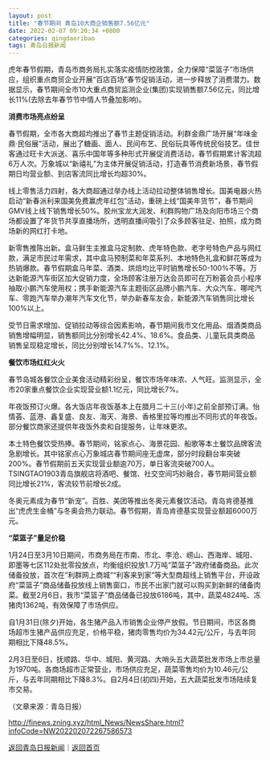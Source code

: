 ```yaml
---
layout: post
title: "春节期间 青岛10大商企销售额7.56亿元"
date: 2022-02-07 09:20:34 +0800
categories: qingdaoribao
tags: 青岛日报新闻
---
```

<p>虎年春节假期，青岛市商务局扎实落实疫情防控政策，全力保障“菜篮子”市场供应，组织重点商贸企业开展“百店百场”春节促销活动，进一步释放了消费潜力。数据显示，春节期间全市10大重点商贸监测企业(集团)实现销售额7.56亿元，同比增长11%(去除去年春节节中情人节叠加影响)。</p><p><strong>消费市场亮点纷呈</strong></p><p>春节假期，全市各大商超均推出了春节主题促销活动。利群金鼎广场开展“年味金鼎·民俗展”活动，展出了糖画、面人、民间布艺、民俗玩具等传统民俗技艺。佳世客通过旺卡大派送、喜乐中国年等多种形式开展促消费活动，春节假期累计客流超6万人次。万象城以“新禧礼”为主体开展促销活动，打造春节消费新场景，春节假期日均营业额、到店客流同比增长均超30%。</p><p>线上零售活力四射，各大商超通过举办线上活动拉动整体销售增长。国美电器火热启动“新春派利来国美免费赢虎年红包”活动，重磅上线“国美年货节”，春节期间GMV线上线下销售增长50%。胶州宝龙大润发、利群购物广场及向阳市场三个商场都设置了年货节共享直播场所，透明直播间吸引了众多顾客驻足、拍照，成为商场新的网红打卡地。</p><p>新零售推陈出新。盒马鲜生主推盒马定制款、虎年特色款、老字号特色产品与网红款，满足市民过年需求，其中盒马预制菜和年菜系列、本地特色礼盒和鲜花等成为热销爆款。春节假期盒马年菜、酒类、烘焙均比平时销售增长50-100%不等。万达新能源汽车街区加大促销力度，全场顾客注册万达会员即可在万粉荟会员小程序抽取小鹏汽车使用权；携手新能源汽车主题街区品牌小鹏汽车、大众汽车、哪咤汽车、零跑汽车举办潮年汽车文化节，举办新春车友会，新能源汽车销售同比增长100%以上。</p><p>受节日需求增加、促销拉动等综合因素影响，春节期间我市文化用品、烟酒类商品销售增幅明显，销售额同比分别增长42.4%、18.6%。食品类、儿童玩具类商品销售呈现稳定增长，同比分别增长14.7%%、12.1%。</p><p><strong>餐饮市场红红火火</strong></p><p>春节岛城各餐饮企业美食活动精彩纷呈，餐饮市场年味浓、人气旺。监测显示，全市20家重点餐饮企业实现营业额1.1亿元，同比增长7%。</p><p>年夜饭预订火爆。各大饭店年夜饭基本上在腊月二十三(小年)之前全部预订满。怡情荟、蓝港、鑫复盛、良友、海天、海景、香格里拉等均推出不同形式的年夜饭。部分餐饮商家还提供年夜饭外卖和自提服务，让年味更浓。</p><p>本土特色餐饮受热捧。春节期间，铭家点心、海景花园、船歌等本土餐饮品牌客流急剧增长。其中铭家点心万象城店春节期间座无虚席，部分时段翻台率突破200%。春节假期前五天实现营业额逾70万，单日客流突破700人。TSINGTAO1903青岛旗舰店将酒吧、餐馆、社交空间巧妙融合，春节期间营业额同比增长21%，客流较节前增长2成。</p><p>冬奥元素成为春节“新宠”。百胜、美团等推出冬奥元素餐饮活动。青岛肯德基推出“虎虎生金桶”与冬奥会热力联动。春节假期，青岛肯德基实现营业额超6000万元。</p><p><strong>“菜篮子”量足价稳</strong></p><p>1月24日至3月10日期间，市商务局在市南、市北、李沧、崂山、西海岸、城阳、即墨等七区112处批零投放点，均衡组织投放1.7万吨“菜篮子”政府储备商品。此次储备投放，首次在“利群网上商城”“利客来到家”等大型商超线上销售平台，开设政府“菜篮子”商品储备投放线上销售窗口，市民不出家门就可以购买到新鲜的储备肉菜。截至2月6日，我市“菜篮子”商品储备已投放6186吨，其中，蔬菜4824吨、冻猪肉1362吨，有效保障了市场供应。</p><p>自1月31日(除夕)开始，各生猪产品入市销售企业停产放假。节日期间，市区各商场超市生猪产品供应充足，价格平稳，猪肉零售均价为34.42元/公斤，与去年同期相比下降48.5%。</p><p>2月3日至6日，抚顺路、华中、城阳、黄河路、大哨头五大蔬菜批发市场上市总量为1970吨。各商场超市正常营业，市场供应充足，蔬菜零售均价为10.46元/公斤，与去年同期相比下降8.3%。自2月4日(初四)开始，五大蔬菜批发市场陆续复市交易。</p><p class="em_media">（文章来源：青岛日报）</p>

<http://finews.zning.xyz/html_News/NewsShare.html?infoCode=NW202202072267586573>

[返回青岛日报新闻](//finews.withounder.com/category/qingdaoribao.html)｜[返回首页](//finews.withounder.com/)